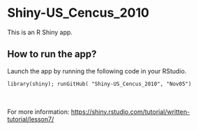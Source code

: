 # Shiny-US_Cencus_2010

This is an R Shiny app.

## How to run the app?

Launch the app by running the following code in your RStudio.

```
library(shiny); runGitHub( "Shiny-US_Cencus_2010", "Nov05")
```

<br><br>
For more information: https://shiny.rstudio.com/tutorial/written-tutorial/lesson7/
